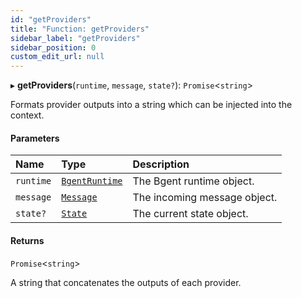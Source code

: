 ```yaml
---
id: "getProviders"
title: "Function: getProviders"
sidebar_label: "getProviders"
sidebar_position: 0
custom_edit_url: null
---
```


▸ **getProviders**(`runtime`, `message`, `state?`): `Promise`\<`string`\>

Formats provider outputs into a string which can be injected into the context.

#### Parameters

| Name | Type | Description |
| :------ | :------ | :------ |
| `runtime` | [`BgentRuntime`](../classes/BgentRuntime.md) | The Bgent runtime object. |
| `message` | [`Message`](../interfaces/Message.md) | The incoming message object. |
| `state?` | [`State`](../interfaces/State.md) | The current state object. |

#### Returns

`Promise`\<`string`\>

A string that concatenates the outputs of each provider.
